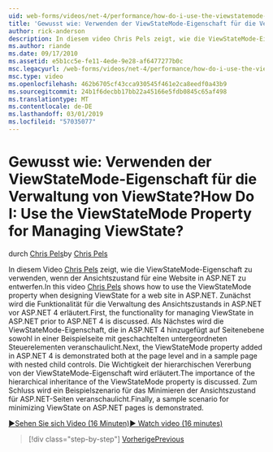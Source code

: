 ```yaml
---
uid: web-forms/videos/net-4/performance/how-do-i-use-the-viewstatemode-property-for-managing-viewstate
title: 'Gewusst wie: Verwenden der ViewStateMode-Eigenschaft für die Verwaltung von ViewState? | Microsoft-Dokumentation'
author: rick-anderson
description: In diesem video Chris Pels zeigt, wie die ViewStateMode-Eigenschaft verwenden, beim Entwerfen von ViewState für eine Website in ASP.NET.
ms.author: riande
ms.date: 09/17/2010
ms.assetid: e5b1cc5e-fe11-4ede-9e28-af6477277b0c
msc.legacyurl: /web-forms/videos/net-4/performance/how-do-i-use-the-viewstatemode-property-for-managing-viewstate
msc.type: video
ms.openlocfilehash: 462b6705cf43cca930545f461e2ca8eedf0a43b9
ms.sourcegitcommit: 24b1f6decbb17bb22a45166e5fdb0845c65af498
ms.translationtype: MT
ms.contentlocale: de-DE
ms.lasthandoff: 03/01/2019
ms.locfileid: "57035077"
---
```

<a name="how-do-i-use-the-viewstatemode-property-for-managing-viewstate"></a><span data-ttu-id="92678-104">Gewusst wie: Verwenden der ViewStateMode-Eigenschaft für die Verwaltung von ViewState?</span><span class="sxs-lookup"><span data-stu-id="92678-104">How Do I: Use the ViewStateMode Property for Managing ViewState?</span></span>
====================
<span data-ttu-id="92678-105">durch [Chris Pels](https://twitter.com/chrispels)</span><span class="sxs-lookup"><span data-stu-id="92678-105">by [Chris Pels](https://twitter.com/chrispels)</span></span>

<span data-ttu-id="92678-106">In diesem Video [Chris Pels](http://www.idevtech.com) zeigt, wie die ViewStateMode-Eigenschaft zu verwenden, wenn der Ansichtszustand für eine Website in ASP.NET zu entwerfen.</span><span class="sxs-lookup"><span data-stu-id="92678-106">In this video [Chris Pels](http://www.idevtech.com) shows how to use the ViewStateMode property when designing ViewState for a web site in ASP.NET.</span></span> <span data-ttu-id="92678-107">Zunächst wird die Funktionalität für die Verwaltung des Ansichtszustands in ASP.NET vor ASP.NET 4 erläutert.</span><span class="sxs-lookup"><span data-stu-id="92678-107">First, the functionality for managing ViewState in ASP.NET prior to ASP.NET 4 is discussed.</span></span> <span data-ttu-id="92678-108">Als Nächstes wird die ViewStateMode-Eigenschaft, die in ASP.NET 4 hinzugefügt auf Seitenebene sowohl in einer Beispielseite mit geschachtelten untergeordneten Steuerelementen veranschaulicht.</span><span class="sxs-lookup"><span data-stu-id="92678-108">Next, the ViewStateMode property added in ASP.NET 4 is demonstrated both at the page level and in a sample page with nested child controls.</span></span> <span data-ttu-id="92678-109">Die Wichtigkeit der hierarchischen Vererbung von der ViewStateMode-Eigenschaft wird erläutert.</span><span class="sxs-lookup"><span data-stu-id="92678-109">The importance of the hierarchical inheritance of the ViewStateMode property is discussed.</span></span> <span data-ttu-id="92678-110">Zum Schluss wird ein Beispielszenario für das Minimieren der Ansichtszustand für ASP.NET-Seiten veranschaulicht.</span><span class="sxs-lookup"><span data-stu-id="92678-110">Finally, a sample scenario for minimizing ViewState on ASP.NET pages is demonstrated.</span></span>

[<span data-ttu-id="92678-111">&#9654;Sehen Sie sich Video (16 Minuten)</span><span class="sxs-lookup"><span data-stu-id="92678-111">&#9654; Watch video (16 minutes)</span></span>](https://channel9.msdn.com/Blogs/ASP-NET-Site-Videos/how-do-i-use-the-viewstatemode-property-for-managing-viewstate)

> [!div class="step-by-step"]
> [<span data-ttu-id="92678-112">Vorherige</span><span class="sxs-lookup"><span data-stu-id="92678-112">Previous</span></span>](aspnet-4-quick-hit-easy-state-compression.md)
